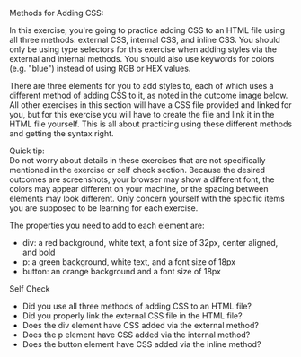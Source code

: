 Methods for Adding CSS:  

In this exercise, you're going to practice adding CSS to an HTML file using all three methods: external CSS, internal CSS, and inline CSS. You should only be using type selectors for this exercise when adding styles via the external and internal methods. You should also use keywords for colors (e.g. "blue") instead of using RGB or HEX values.  

There are three elements for you to add styles to, each of which uses a different method of adding CSS to it, as noted in the outcome image below. All other exercises in this section will have a CSS file provided and linked for you, but for this exercise you will have to create the file and link it in the HTML file yourself. This is all about practicing using these different methods and getting the syntax right.  

Quick tip:  
Do not worry about details in these exercises that are not specifically mentioned in the exercise or self check section. Because the desired outcomes are screenshots, your browser may show a different font, the colors may appear different on your machine, or the spacing between elements may look different. Only concern yourself with the specific items you are supposed to be learning for each exercise.  

The properties you need to add to each element are:  
- div: a red background, white text, a font size of 32px, center aligned, and bold  
- p: a green background, white text, and a font size of 18px  
- button: an orange background and a font size of 18px  

Self Check  
- Did you use all three methods of adding CSS to an HTML file?  
- Did you properly link the external CSS file in the HTML file?  
- Does the div element have CSS added via the external method?  
- Does the p element have CSS added via the internal method?  
- Does the button element have CSS added via the inline method?  
